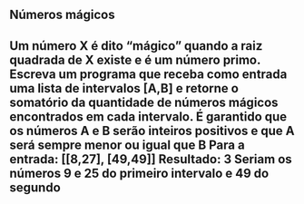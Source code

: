 <h2>Números mágicos<h2>
  
<p>Um número X é dito “mágico” quando a raiz quadrada de X existe e é um número primo.
Escreva um programa que receba como entrada uma lista de intervalos [A,B] e retorne o
somatório da quantidade de números mágicos encontrados em cada intervalo. É garantido
que os números A e B serão inteiros positivos e que A será sempre menor ou igual que B
Para a entrada: [[8,27], [49,49]]
Resultado: 3
Seriam os números 9 e 25 do primeiro intervalo e 49 do segundo</p>
